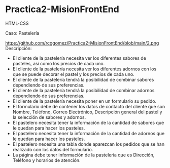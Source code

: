 # Practica2-MisionFrontEnd
HTML-CSS

Caso: Pastelería

https://github.com/rcggomez/Practica2-MisionFrontEnd/blob/main/2.png 
Descripción:

*	El cliente de la pastelería necesita ver los diferentes sabores de pasteles, así como los precios de cada uno.
*	El cliente de la pastelería necesita ver los diferentes adornos con los que se puede decorar el pastel y los precios de cada uno.
*	El cliente de la pastelería tendrá la posibilidad de combinar sabores dependiendo de sus preferencias.
*	El cliente de la pastelería tendrá la posibilidad de combinar adornos dependiendo de sus preferencias.
*	El cliente de la pastelería necesita poner en un formulario su pedido.
*	El formulario debe de contener los datos de contacto del cliente que son Nombre, Teléfono, Correo Electrónico, Descripción general del pastel y la selección de sabores y adornos.
*	El pastelero necesita tener la información de la cantidad de sabores que le quedan para hacer los pasteles.
*	El pastelero necesita tener la información de la cantidad de adornos que le quedan para hacer los pasteles.
*	El pastelero necesita una tabla donde aparezcan los pedidos que se han realizado con los datos del formulario.
*	La página debe tener información de la pastelería que es Dirección, Teléfono y horarios de atención.
